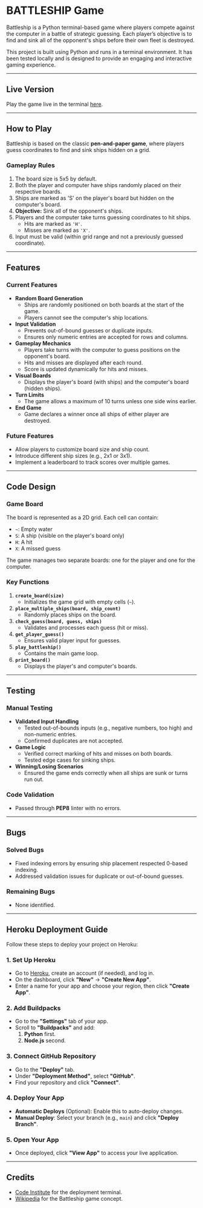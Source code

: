 # **BATTLESHIP Game**

Battleship is a Python terminal-based game where players compete against the computer in a battle of strategic guessing. Each player’s objective is to find and sink all of the opponent's ships before their own fleet is destroyed.

This project is built using Python and runs in a terminal environment. It has been tested locally and is designed to provide an engaging and interactive gaming experience.  

---

## **Live Version**

Play the game live in the terminal [here](https://battleship-game-1-74fead82ca45.herokuapp.com).

---

## **How to Play**

Battleship is based on the classic **pen-and-paper game**, where players guess coordinates to find and sink ships hidden on a grid.

### **Gameplay Rules**
1. The board size is 5x5 by default.
2. Both the player and computer have ships randomly placed on their respective boards.
3. Ships are marked as 'S' on the player's board but hidden on the computer's board.
4. **Objective:** Sink all of the opponent's ships.
5. Players and the computer take turns guessing coordinates to hit ships.
   - Hits are marked as `'H'`.
   - Misses are marked as `'X'`.
6. Input must be valid (within grid range and not a previously guessed coordinate).

---

## **Features**

### **Current Features**
- **Random Board Generation**
   - Ships are randomly positioned on both boards at the start of the game.
   - Players cannot see the computer's ship locations.
- **Input Validation**
   - Prevents out-of-bound guesses or duplicate inputs.
   - Ensures only numeric entries are accepted for rows and columns.
- **Gameplay Mechanics**
   - Players take turns with the computer to guess positions on the opponent's board.
   - Hits and misses are displayed after each round.
   - Score is updated dynamically for hits and misses.
- **Visual Boards**
   - Displays the player's board (with ships) and the computer's board (hidden ships).
- **Turn Limits**
   - The game allows a maximum of 10 turns unless one side wins earlier.
- **End Game**
   - Game declares a winner once all ships of either player are destroyed.

### **Future Features**
- Allow players to customize board size and ship count.
- Introduce different ship sizes (e.g., 2x1 or 3x1).
- Implement a leaderboard to track scores over multiple games.

---

## **Code Design**

### **Game Board**
The board is represented as a 2D grid. Each cell can contain:
- `~`: Empty water
- `S`: A ship (visible on the player's board only)
- `H`: A hit
- `X`: A missed guess

The game manages two separate boards: one for the player and one for the computer.

### **Key Functions**
1. **`create_board(size)`**
   - Initializes the game grid with empty cells (`~`).
2. **`place_multiple_ships(board, ship_count)`**
   - Randomly places ships on the board.
3. **`check_guess(board, guess, ships)`**
   - Validates and processes each guess (hit or miss).
4. **`get_player_guess()`**
   - Ensures valid player input for guesses.
5. **`play_battleship()`**
   - Contains the main game loop.
6. **`print_board()`**
   - Displays the player's and computer's boards.

---

## **Testing**

### **Manual Testing**
- **Validated Input Handling**
   - Tested out-of-bounds inputs (e.g., negative numbers, too high) and non-numeric entries.
   - Confirmed duplicates are not accepted.
- **Game Logic**
   - Verified correct marking of hits and misses on both boards.
   - Tested edge cases for sinking ships.
- **Winning/Losing Scenarios**
   - Ensured the game ends correctly when all ships are sunk or turns run out.

### **Code Validation**
- Passed through **PEP8** linter with no errors.

---

## **Bugs**

### **Solved Bugs**
- Fixed indexing errors by ensuring ship placement respected 0-based indexing.
- Addressed validation issues for duplicate or out-of-bound guesses.

### **Remaining Bugs**
- None identified.

---

## Heroku Deployment Guide

Follow these steps to deploy your project on Heroku:


### 1. Set Up Heroku
- Go to [Heroku](https://www.heroku.com/), create an account (if needed), and log in.
- On the dashboard, click **"New"** → **"Create New App"**.
- Enter a name for your app and choose your region, then click **"Create App"**.


### 2. Add Buildpacks
- Go to the **"Settings"** tab of your app.
- Scroll to **"Buildpacks"** and add:
  1. **Python** first.
  2. **Node.js** second.


### 3. Connect GitHub Repository
- Go to the **"Deploy"** tab.
- Under **"Deployment Method"**, select **"GitHub"**.
- Find your repository and click **"Connect"**.


### 4. Deploy Your App
- **Automatic Deploys** (Optional): Enable this to auto-deploy changes.
- **Manual Deploy**: Select your branch (e.g., `main`) and click **"Deploy Branch"**.


### 5. Open Your App
- Once deployed, click **"View App"** to access your live application.

---

## **Credits**

- [Code Institute](https://codeinstitute.net/) for the deployment terminal.
- [Wikipedia](https://en.wikipedia.org/wiki/Battleship_(game)) for the Battleship game concept.